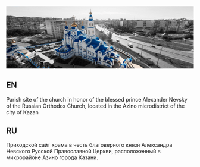 <img src="img\website\headers\panorama_day.png" alt="foto church">
<h2>EN</h2>
<p>Parish site of the church in honor of the blessed prince Alexander Nevsky of the Russian Orthodox Church, located in the Azino microdistrict of the city of Kazan</p>
<h2>RU</h2>
<p>Приходской сайт храма в честь благоверного князя Александра Невского Русской Православной Церкви, расположенный в микрорайоне Азино города Казани.</p>
